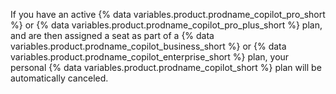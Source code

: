 If you have an active {% data variables.product.prodname_copilot_pro_short %} or {% data variables.product.prodname_copilot_pro_plus_short %} plan, and are then assigned a seat as part of a {% data variables.product.prodname_copilot_business_short %} or {% data variables.product.prodname_copilot_enterprise_short %} plan, your personal {% data variables.product.prodname_copilot_short %} plan will be automatically canceled.
